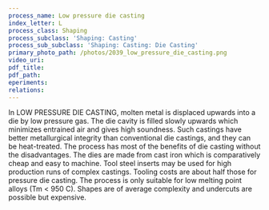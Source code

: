 ```yaml
---
process_name: Low pressure die casting
index_letter: L
process_class: Shaping
process_subclass: 'Shaping: Casting'
process_sub_subclass: 'Shaping: Casting: Die Casting'
primary_photo_path: /photos/2039_low_pressure_die_casting.png
video_uri:
pdf_title:
pdf_path:
eperiments:
relations:
---
```


In LOW PRESSURE DIE CASTING, molten metal is displaced upwards into a die by low pressure gas. The die cavity is filled slowly upwards which minimizes entrained air and gives high soundness. Such castings have better metallurgical integrity than conventional die castings, and they can be heat-treated. The process has most of the benefits of die casting without the disadvantages. The dies are made from cast iron which is comparatively cheap and easy to machine. Tool steel inserts may be used for high production runs of complex castings. Tooling costs are about half those for pressure die casting. The process is only suitable for low melting point alloys (Tm < 950 C). Shapes are of average complexity and undercuts are possible but expensive.